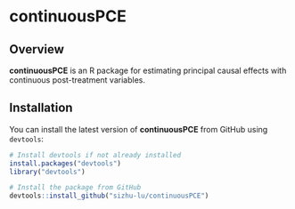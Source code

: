 # continuousPCE

## Overview

**continuousPCE** is an R package for estimating principal causal effects with continuous post-treatment variables. 

## Installation

You can install the latest version of **continuousPCE** from GitHub using `devtools`:

```r
# Install devtools if not already installed
install.packages("devtools")
library("devtools")

# Install the package from GitHub
devtools::install_github("sizhu-lu/continuousPCE")
